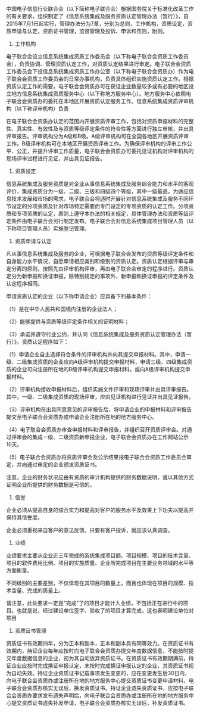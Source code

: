 
中国电子信息行业联合会（以下简称电子联合会）根据国务院关于标准化改革工作的有关要求，组织制定了《信息系统集成及服务资质认定管理办法（暂行）》，自2015年7月1日起实行，管理办法分为7章，分别为总则，工作机构，资质设定，资质申请与认定，资质证书管理，监督管理及投诉、申诉和罚则，附则。

1. 工作机构

电子联合会设立信息系统集成资质工作委员会（以下称电子联合会资质工作委员会），负责协调、管理资质认定工作，对资质认定结果进行审定。电子联合会资质工作委员会下设信息系统集成资质工作办公室（以下称电子联合会资质办）作为电子联合会资质工作委员会的日常办事机构，负责具体组织实施资质认定工作。根据资质认定工作的需要，电子联合会资质办可在获证企业数量较多或有必要的地区设立地方信息系统集成资质服务中心（以下称地方服务中心）。地方服务中心依照电子联合会资质办的委托在本地区开展资质认定服务工作。信息系统集成资质评审机构（以下称评审机构）负责

在电子联合会资质办认定的范围内开展资质评审工作，包括对资质申报材料的完整性、真实性、有效性及与资质等级评定条件的符合性等方面进行独立审核，并出具评审报告。评审机构分为A级和B级。A级评审机构可在全国各地区开展资质评审工作。B级评审机构可在本地区开展资质评审工作。为确保评审机构的评审工作公平、公正，并提升评审工作质量，电子联合会资质办可委托见证机构对评审机构的现场评审过程进行见证，并出具见证报告。

1. 资质设定

信息系统集成及服务资质是对企业从事信息系统集成及服务综合能力和水平的客观评价，集成资质分为一级、二级、三级和四级四个等级，其中一级最高。为适应信息技术发展和市场的需求，电子联合会将适时开展针对信息系统集成及服务不同环节设定的分项资质及针对市场特定需要而专门设定的专项资质的认定工作。分项资质和专项资质的认定，原则上遵守本办法的相关规定，具体管理办法和资质等级评定条件由电子联合会另行制定发布。电子联合会对信息系统集成项目管理人员（以下称项目管理人员）实施登记管理。

1. 资质申请与认定

凡从事信息系统集成及服务的企业，可根据电子联合会发布的资质等级评定条件和自身能力水平情况，自愿申请相应类别和级别的资质认定。资质认定根据评审与审定分离的原则，按照先由评审机构评审，再由电子联合会审定的程序进行。资质认定分为新申报和换证申报，除特别规定的事项外，新申报和换证申报的评定条件及认定程序相同。

申请资质认定的企业（以下称申请企业）应具备下列基本条件：

（1）是在中华人民共和国境内注册的企业法人；

（2）能够提供与资质等级评定条件相关的证明材料；

（3）承诺并遵守行业公约，并认同《信息系统集成及服务资质认定管理办法（暂行）》。资质认定程序如下：

（1）申请企业自主选择符合条件的评审机构并向其提交申报材料。其中，申请一级、二级集成资质的企业应向A级评审机构提交申报材料，申请三级、四级集成资质的企业可向注册所在地的B级评审机构提交申报材料，或向A级评审机构提交申报材料。

（2）评审机构接收申报材料后，组织实施文件评审和现场评审并出具评审报告。其中，一级、二级集成资质的现场评审，应由见证机构进行见证并出具见证报告。

（3）评审机构在出具同意意见的评审报告后，将申请企业的申报材料和评审报告提交至电子联合会资质办或申请企业注册所在地的地方服务中心。

（4）电子联合会资质办审查申报材料和评审报告，并组织召开资质评审会。对通过评审会的集成一级、二级资质新申报企业，电子联合会资质办在工作网站公示10天。

（5）电子联合会资质办将资质评审会及公示结果报电子联合会资质工作委员会审定，并向通过审定的企业颁发资质证书。

注意，企业的财务状况应由有资质的审计机构提供的财务数据说明，或以其他方式证明企业所提供的财务数据是可信的。

1. 信誉

企业必须从提高自身的综合实力和提高对客户的服务水平及效果上下功夫以提高并保持其信誉度。

企业必须重视来自客户的意见反馈。只要有客户投诉，就应该认真调查。

1. 业绩

业绩要求主要从企业近三年完成的系统集成项目额、项目规模、项目的技术含量、项目的软件费用比例、项目的实施质量、企业所完成项目在主要业务领域的水平等方面衡量。

不同级别的主要差别，不仅体现在其项目的数量上，而且也体现在项目的规模、技术含量、完成的质量上。

请注意，此处要求一定是"完成"了的项目才能计入业绩，不包括正在进行中的项目。也就是说，经过建设单位签字、验收了的项目才算完成，这也表明建设单位对项目

1. 资质证书管理

资质证书有效期四年，分为正本和副本，正本和副本具有同等效力。在资质证书有效期内，持证企业每年应按时向电子联合会资质办提交年度数据信息，不能按时提交年度数据信息的企业，视为其自动放弃资质证书。在资质证书有效期期满前，持证企业应按时完成换证申报认定，未按时完成换证申报认定的企业，其资质证书视为自动失效。持证企业资质证书记载事项发生变更的，应在变更发生后30日内，向电子联合会资质办或注册所在地的地方服务中心提交资质证书变更申请材料，电子联合会资质办核实无误后，换发资质证书。持证企业遗失资质证书，应按电子联合会资质办要求发布遗失声明后，向电子联合会资质办或注册所在地的地方服务中心提交资质证书遗失补发申请，电子联合会资质办核实无误后，补发资质证书。
